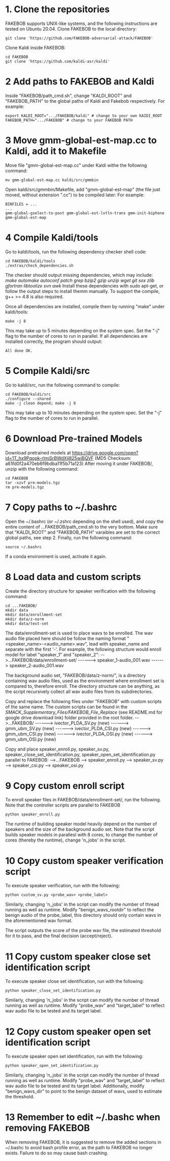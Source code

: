 # 1. Clone the repositories

FAKEBOB supports UNIX-like systems, and the following instructions are tested on Ubuntu 20.04.
Clone FAKEBOB to the local directory:
```
git clone 'https://github.com/FAKEBOB-adversarial-attack/FAKEBOB'
```

Clone Kaldi inside FAKEBOB:
```
cd FAKEBOB
git clone 'https://github.com/kaldi-asr/kaldi'
```

# 2 Add paths to FAKEBOB and Kaldi

Inside "FAKEBOB/path_cmd.sh", change "KALDI_ROOT" and "FAKEBOB_PATH" to the global paths of Kaldi and Fakebob respectively.
For example:
```
export KALDI_ROOT=".../FAKEBOB/kaldi" # change to your own KAIDI_ROOT
FAKEBOB_PATH=".../FAKEBOB" # change to your FAKEBOB PATH
```

# 3 Move gmm-global-est-map.cc to Kaldi, add it to Makefile

Move file "gmm-global-est-map.cc" under Kaldi withe the following command:
```
mv gmm-global-est-map.cc kaldi/src/gmmbin
```

Open kaldi/src/gmmbin/Makefile, add "gmm-global-est-map" (the file just moved, without extension ".cc") to be compiled later:
For example:
```
BINFILES = ...
...
gmm-global-gselect-to-post gmm-global-est-lvtln-trans gmm-init-biphone gmm-global-est-map
```

# 4 Compile Kaldi/tools

Go to kaldi/tools, run the following dependency checker shell code:
```
cd FAKEBOB/kaldi/tools
./extras/check_dependencies.sh
```
The checker should output missing dependencies, which may include:
*make automake autoconf patch grep*
*bzip2 gzip unzip wget git sox*
*zlib gfortran libtoolize svn awk*
Install these dependencies with sudo apt-get, or follow the output steps to install themm manually.
To support the compile, g++ >= 4.8 is also required.

Once all dependencies are installed, compile them by running "make" under kaldi/tools:
```
make -j 8
```
This may take up to 5 minutes depending on the system spec. Set the "-j" flag to the number of cores to run in parallel. If all dependencies are installed correctly, the program should output:
```
All done OK.
```

# 5 Compile Kaldi/src

Go to kaldi/src, run the following command to compile:
```
cd FAKEBOB/kaldi/src
./configure --shared
make -j clean depend; make -j 8
```
This may take up to 10 minutes depending on the system spec. Set the "-j" flag to the number of cores to run in parallel.

# 6 Download Pre-trained Models

Download pretrained models at https://drive.google.com/open?id=1T_hx9Pqopk-rlmiSrBWdXjl825wjBQVF
(MD5 Checksum: a61fd0f2a470eb6f9bdba11f5b71a123)
After moving it under FAKEBOB/, unzip with the following command:
```
cd FAKEBOB
tar -xzvf pre-models.tgz
rm pre-models.tgz
```

# 7 Copy paths to ~/.bashrc

Open the ~/.bashrc (or ~/.zshrc depending on the shell used), and copy the entire content of ...FAKEBOB/path_cmd.sh to the very bottom.
Make sure that "KALDI_ROOT" and "FAKEBOB_PATH" varaibles are set to the correct global paths, see step 2.
Finally, run the following command:
```
source ~/.bashrc
```
If a conda environment is used, activate it again. 

# 8 Load data and custom scripts

Create the directory structure for speaker verification with the following command:
```
cd ...FAKEBOB/
mkdir data
mkdir data/enrollment-set 
mkdir data/z-norm
mkdir data/test-set
```

The data/enrollment-set is used to place wavs to be enrolled. The wav audio file placed here should be follow the naming format "<speaker_name>-<audio_name>.wav", lead with speaker_name and separate with the first '-'.
For example, the following structure would enroll model for label "speaker_1" and "speaker_2":
-->...FAKEBOB/data/enrollment-set/
------> speaker_1-audio_001.wav
------> speaker_2-audio_001.wav

The background audio set, "FAKEBOB/data/z-norm/", is a directory containing wav audio files, used as the environment where enrollment set is compared to, therefore enroll. The directory structure can be anything, as the script recursively collect all wav audio files from its subdirectories. 

Copy and replace the following files under "FAKEBOB" with custom scripts of the same name. The custom scripts can be found in the *SMACK_Supplementary_Files/FAKEBOB_File_Replace* (see README.md for google drive download link) folder provided in the root folder.
-->...FAKEBOB/
------> ivector_PLDA_SV.py (new)
------> gmm_ubm_SV.py (new)
------> ivector_PLDA_CSI.py (new)
------> gmm_ubm_CSI.py (new)
------> ivector_PLDA_OSI.py (new)
------> gmm_ubm_OSI.py (new)

Copy and place speaker_enroll.py, speaker_sv.py, speaker_close_set_identification.py, speaker_open_set_identification.py parallel to FAKEBOB:
-->...FAKEBOB
--> speaker_enroll.py
--> speaker_sv.py
--> speaker_csi.py
--> speaker_osi.py

# 9 Copy custom enroll script

To enroll speaker files in FAKEBOB/data/enrollment-set/, run the following. Note that the controller scripts are parallel to FAKEBOB
```
python speaker_enroll.py
```
The runtime of building speaker model heavily depend on the number of speakers and the size of the background audio set. Note that the script builds speaker models in parallesl with 8 cores, to change the number of cores (thereby the runtime), change 'n_jobs' in the script.

# 10 Copy custom speaker verification script

To execute speaker verification, run with the following:
```
python custom_sv.py <probe_wav> <probe_label> 
```
Similarly, changing 'n_jobs' in the script can modify the number of thread running as well as runtime. Modify "benign_wavs_rootdir" to reflect the benign audio of the probe_label, this directory should only contain wavs in the aforementioned wav format.

The script outputs the score of the probe wav file, the estimated threshold for it to pass, and the final decision (accept/reject). 

# 11 Copy custom speaker close set identification script

To execute speaker close set identification, run with the following:
```
python speaker_close_set_identification.py 
```
Similarly, changing 'n_jobs' in the script can modify the number of thread running as well as runtime. Modify "probe_wav" and "target_label" to reflect wav audio file to be tested and its target label.

# 12 Copy custom speaker open set identification script

To execute speaker open set identification, run with the following:
```
python speaker_open_set_identification.py 
```
Similarly, changing 'n_jobs' in the script can modify the number of thread running as well as runtime. Modify "probe_wav" and "target_label" to reflect wav audio file to be tested and its target label. Additionally, modify "benign_wavs_dir" to point to the benign dataset of wavs, used to estimate the threshold. 

# 13 Remember to edit ~/.bashc when removing FAKEBOB 

When removing FAKEBOB, it is suggested to remove the added sections in ~/.bashc to avoid bash profile error, as the path to FAKEBOB no longer exists. Failure to do so may cause bash crashing.


